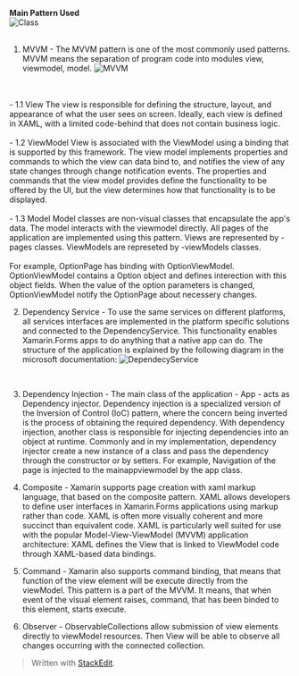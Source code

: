 ﻿**Main Pattern Used**
<br>
![Class](https://raw.githubusercontent.com/StuckInTheCode/I_have_a_plan/master/documents/uml_diagrams/ClassDiagram/ClassDiagramPatterns.png)
</br>
<br>
1. MVVM - The MVVM pattern is one of the most commonly used patterns. MVVM means the separation of program code into modules view, viewmodel, model.
![MVVM](https://docs.microsoft.com/en-us/xamarin/xamarin-forms/enterprise-application-patterns/mvvm-images/mvvm.png)
</br>
<br>
- 1.1 View
  The view is responsible for defining the structure, layout, and appearance of what the user sees on screen. Ideally, each view is defined in XAML, with a limited code-behind that does not contain business logic.</br>
  <br>
 - 1.2 ViewModel
  View is associated with the ViewModel using a binding that is supported by this framework. The view model implements properties and commands to which the view can data bind to, and notifies the view of any state changes through change notification events. The properties and commands that the view model provides define the functionality to be offered by the UI, but the view determines how that functionality is to be displayed.</br>
    <br>
  - 1.3 Model 
  Model classes are non-visual classes that encapsulate the app's data. The model interacts with the viewmodel directly.
All pages of the application are implemented using this pattern. Views are represented by -pages classes. ViewModels are represeted by -viewModels classes.</br><br>
For example, OptionPage has binding with OptionViewModel. OptionViewModel contains a Option object and defines interection with this object fields. When the value of the option parameters is changed, OptionViewModel notify the OptionPage about necessery changes.</br>

2. Dependency Service - To use the same services on different platforms, all services interfaces are implemented in the platform specific solutions and connected to the DependencyService. This functionality enables Xamarin.Forms apps to do anything that a native app can do. 
The structure of the application is explained by the following diagram in the microsoft documentation:
![DependecyService](https://docs.microsoft.com/en-us/xamarin/xamarin-forms/app-fundamentals/dependency-service/introduction-images/overview-diagram.png)
</br>

3. Dependency Injection - The main class of the application - App - acts as Dependency injector. Dependency injection is a specialized version of the Inversion of Control (IoC) pattern, where the concern being inverted is the process of obtaining the required dependency. With dependency injection, another class is responsible for injecting dependencies into an object at runtime. Commonly and in my implementation, dependency injector create a new instance of a class and pass the dependency through the constructor or by setters. For example, Navigation of the page is injected to the mainappviewmodel by the app class. <br>

4. Composite - Xamarin supports page creation with xaml markup language, that based on the composite pattern. XAML allows developers to define user interfaces in Xamarin.Forms applications using markup rather than code. XAML is often more visually coherent and more succinct than equivalent code. XAML is particularly well suited for use with the popular Model-View-ViewModel (MVVM) application architecture: XAML defines the View that is linked to ViewModel code through XAML-based data bindings.<br>

5. Command - Xamarin also supports command binding, that means that function of the view element will be execute directly from the viewModel. This pattern is a part of the MVVM. It means, that when event of the visual element raises, command, that has been binded to this element, starts execute.<br>

6. Observer - ObservableCollections allow submission of view elements directly to viewModel resources. Then View will be able to observe all changes occurring with the connected collection. <br>


> Written with [StackEdit](https://stackedit.io/).
